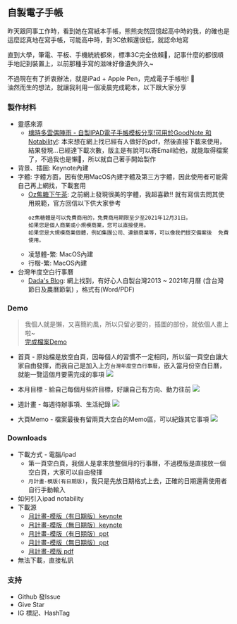 ## 自製電子手帳
昨天跟同事工作時，看到她在寫紙本手帳，熊熊突然回憶起高中時的我，的確也是這麼認真地在寫手帳，可能高中時，對3C依賴還很低，就認命地寫  
  
直到大學，筆電、平板、手機統統都來，標準3C完全依賴🤣，記事什麼的都很順手地記到裝置上，以前那種手寫的滋味好像遺失許久~  
  
不過現在有了折衷辦法，就是iPad + Apple Pen，完成電子手帳啦! 📝  
油然而生的想法，就讓我利用一個凌晨完成範本，以下跟大家分享

### 製作材料
- 靈感來源
    - [檎時多雲偶陣雨 - 自製IPAD電子手帳模板分享!可用於GoodNote 和Notability!](https://www.ringonichi.com/ipadgoodnote-notability/): 本來想在網上找已經有人做好的pdf，然後直接下載來使用，結果發現…已經達下載次數，版主是有說可以寄Email給他，就能取得檔案了，不過我也是懶🤣，所以就自己著手開始製作
- 背景、插圖: Keynote內建
- 字體: 字體方面，因有使用MacOS內建字體及第三方字體，因此使用者可能需自己再上網找，下載套用
    - [Oz焦糖下午茶](https://www.sentyfont.com/download.htm): 之前網上發現很美的字體，我超喜歡!! 就有寫信去問其使用規範，官方回信以下供大家參考  
        ```
        oz焦糖體是可以免費商用的，免費商用期限至少至2021年12月31日。
        如果您是個人商業或小規模商業，您可以直接使用。
        如果您是大規模商業個體，例如集團公司、連鎖商業等，可以像我們提交備案後  免費使用。
        ```
    - 凌慧體-繁: MacOS內建
    - 行楷-繁: MacOS內建
- 台灣年度空白行事曆
    - [Dada's Blog](https://dada.tw): 網上找到，有好心人自製台灣2013 ~ 2021年月曆 (含台灣節日及農曆節氣) ，格式有(Word/PDF)

### Demo
> 我個人就是懶，又喜簡約風，所以只留必要的，插圖的部份，就依個人畫上啦~  
[完成檔案Demo](./Assets/月計畫-Demo.pdf)

- 首頁 - 原始檔是放空白頁，因每個人的習慣不一定相同，所以留一頁空白讓大家自由發揮，而我自己是加入上方`台灣年度空白行事曆`，嵌入當月份空白日曆，就能一覽這個月要需完成的事項
![](./Assets/01calendar.png)

- 本月目標 - 給自己每個月些許目標，好讓自己有方向、動力往前
![](./Assets/02target.png)

- 週計畫 - 每週待辦事項、生活紀錄
![](./Assets/03week.png)

- 大頁Memo - 檔案最後有留兩頁大空白的Memo區，可以紀錄其它事項
![](./Assets/04memo.png)

### Downloads
- 下載方式 - 電腦/ipad
    - 第一頁空白頁，我個人是拿來放整個月的行事曆，不過模版是直接放一個空白頁，大家可以自由發揮
    - `月計畫-模版(有日期版)`，我只是先放日期格式上去，正確的日期還需使用者自行手動輸入
- 如何引入ipad notability
- 下載源 
    - [月計畫-模版（有日期版）keynote](./Resource/月計畫-模版(有日期版).key)
    - [月計畫-模版（無日期版）keynote](./Resource/月計畫-模版(無日期版).key)
    - [月計畫-模版（有日期版）ppt](./Resource/月計畫-模版(有日期版).pptx)
    - [月計畫-模版（無日期版）ppt](./Resource/月計畫-模版(無日期版).pptx)
    - [月計畫-模版 pdf](./Resource/月計畫-模版.pdf)
- 無法下載，直接私訊

### 支持
- Github 發Issue
- Give Star
- IG 標記、HashTag
